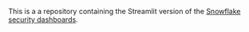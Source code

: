 This is a a repository containing the Streamlit version of the [Snowflake
security dashboards][1].

[1]:
https://quickstarts.snowflake.com/guide/security_dashboards_for_snowflake/index.html
